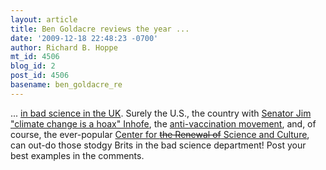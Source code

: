 ```yaml
---
layout: article
title: Ben Goldacre reviews the year ...
date: '2009-12-18 22:48:23 -0700'
author: Richard B. Hoppe
mt_id: 4506
blog_id: 2
post_id: 4506
basename: ben_goldacre_re
---
```

... [in bad science in the UK](http://www.guardian.co.uk/commentisfree/2009/dec/19/bad-science-goldacre-vintage-year).  Surely the U.S., the country with [Senator Jim "climate change is a hoax" Inhofe](http://thinkprogress.org/2008/10/09/inhofe-debate-gw/), the [anti-vaccination movement](http://www.theness.com/neurologicablog/?p=444), and, of course, the ever-popular [Center for ~~the Renewal of~~ Science and Culture](http://www.discovery.org/csc/), can out-do those stodgy Brits in the bad science department!  Post your best examples in the comments.
